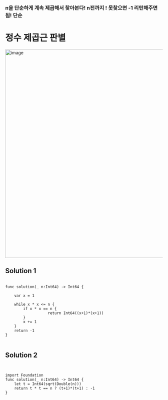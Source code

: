 ### n을 단순하게 계속 제곱해서 찾아본다! n전까지 ! 못찾으면 -1 리턴해주면됨! 단순


# 정수 제곱근 판별
<img width="668" alt="image" src="https://user-images.githubusercontent.com/29904301/187112102-81861078-c0d0-46ed-aec1-69dd7f9a11d6.png">

## Solution 1
<pre>
<code>
func solution(_ n:Int64) -> Int64 {
    
    var x = 1
    
    while x * x <= n {
        if x * x == n {
                   return Int64((x+1)*(x+1))
        }
        x += 1
    }
    return -1
}
</code>
</pre>

## Solution 2
<code>
<pre>
import Foundation
func solution(_ n:Int64) -> Int64 {
    let t = Int64(sqrt(Double(n)))
    return t * t == n ? (t+1)*(t+1) : -1
}
</code>
</pre>
